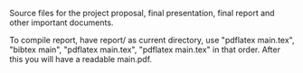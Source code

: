 Source files for the project proposal, final presentation, final report and other important documents. 

To compile report, have report/ as current directory, use "pdflatex main.tex", "bibtex main", "pdflatex main.tex", "pdflatex main.tex" in that order. After this you will have a readable main.pdf.
